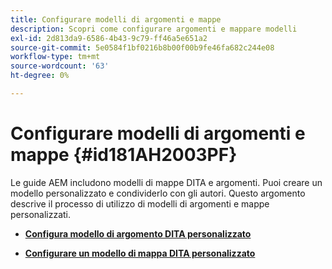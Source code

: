 ```yaml
---
title: Configurare modelli di argomenti e mappe
description: Scopri come configurare argomenti e mappare modelli
exl-id: 2d813da9-6586-4b43-9c79-ff46a5e651a2
source-git-commit: 5e0584f1bf0216b8b00f00b9fe46fa682c244e08
workflow-type: tm+mt
source-wordcount: '63'
ht-degree: 0%

---
```


# Configurare modelli di argomenti e mappe {#id181AH2003PF}

Le guide AEM includono modelli di mappe DITA e argomenti. Puoi creare un modello personalizzato e condividerlo con gli autori. Questo argomento descrive il processo di utilizzo di modelli di argomenti e mappe personalizzati.

- **[Configura modello di argomento DITA personalizzato](conf-template-tags-custom-dita-topic-template.md)**

- **[Configurare un modello di mappa DITA personalizzato](conf-template-tags-custom-dita-map-templates.md)**
